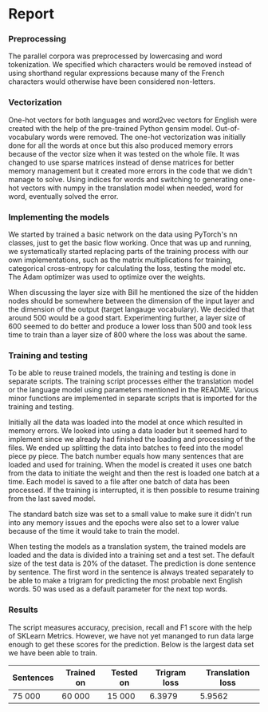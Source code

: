 # Report

### Preprocessing
The parallel corpora was preprocessed by lowercasing and word tokenization. We specified which characters would be removed instead of using shorthand regular expressions because many of the French characters would otherwise have been considered non-letters. 

### Vectorization
One-hot vectors for both languages and word2vec vectors for English were created with the help of the pre-trained Python gensim model. Out-of-vocabulary words were removed. The one-hot vectorization was initially done for all the words at once but this also produced memory errors because of the vector size when it was tested on the whole file.  It was changed to use sparse matrices instead of dense matrices for better memory management but it created more errors in the code that we didn't manage to solve. Using indices for words and switching to generating one-hot vectors with numpy in the translation model when needed, word for word, eventually solved the error.

### Implementing the models
We started by trained a basic network on the data using PyTorch's nn classes, just to get the basic flow working. Once that was up and running, we systematically started replacing parts of the training process with our own implementations, such as the matrix multiplications for training, categorical cross-entropy for calculating the loss, testing the model etc. The Adam optimizer was used to optimize over the weights.

When discussing the layer size with Bill he mentioned the size of the hidden nodes should be somewhere between the dimension of the input layer and the dimension of the output (target langauge vocabulary). We decided that around 500 would be a good start. Experimenting further, a layer size of 600 seemed to do better and produce a lower loss than 500 and took less time to train than a layer size of 800 where the loss was about the same. 

### Training and testing
To be able to reuse trained models, the training and testing is done in separate scripts. The training script processes either the translation model or the language model using parameters mentioned in the README. Various minor functions are implemented in separate scripts that is imported for the training and testing.

Initially all the data was loaded into the model at once which resulted in memory errors. We looked into using a data loader but it seemed hard to implement since we already had finished the loading and processing of the files. We ended up splitting the data into batches to feed into the model piece py piece. The batch number equals how many sentences that are loaded and used for training. When the model is created it uses one batch from the data to initiate the weight and then the rest is loaded one batch at a time. Each model is saved to a file after one batch of data has been processed. If the training is interrupted, it is then possible to resume training from the last saved model.

The standard batch size was set to a small value to make sure it didn't run into any memory issues and the epochs were also set to a lower value because of the time it would take to train the model.

When testing the models as a translation system, the trained models are loaded and the data is divided into a training set and a test set. The default size of the test data is 20% of the dataset. The prediction is done sentence by sentence. The first word in the sentence is always treated separately to be able to make a trigram for predicting the most probable next English words. 50 was used as a default parameter for the next top words. 

### Results
The script measures accuracy, precision, recall and F1 score with the help of SKLearn Metrics. However, we have not yet mananged to run data large enough to get these scores for the prediction. Below is the largest data set we have been able to train.

| Sentences | Trained on | Tested on | Trigram loss | Translation loss |
|-----------|------------|-----------|--------------|------------------|
| 75 000    | 60 000     | 15 000    | 6.3979       | 5.9562           |

